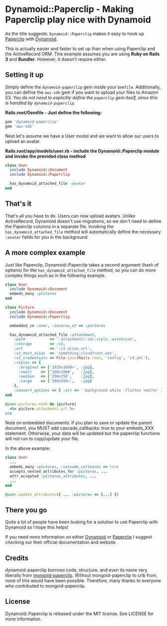 Dynamoid::Paperclip - Making Paperclip play nice with Dynamoid
================================================================

As the title suggests: `Dynamoid::Paperclip` makes it easy to hook up [Paperclip](https://github.com/thoughtbot/paperclip) with [Dynamoid](https://github.com/Veraticus/Dynamoid).

This is actually easier and faster to set up than when using Paperclip and the ActiveRecord ORM.
This example assumes you are using **Ruby on Rails 3** and **Bundler**. However, it doesn't require either.


Setting it up
-------------

Simply define the `dynamoid-paperclip` gem inside your `Gemfile`. Additionally, you can define the `aws-sdk` gem if you want to upload your files to Amazon S3. *You do not need to explicitly define the `paperclip` gem itself, since this is handled by `dynamoid-paperclip`.*

**Rails.root/Gemfile - Just define the following:**
```ruby
gem 'dynamoid-paperclip'
gem 'aws-sdk'
```

Next let's assume we have a User model and we want to allow our users to upload an avatar.

**Rails.root/app/models/user.rb - include the Dynamoid::Paperclip module and invoke the provided class method**
```ruby
class User
  include Dynamoid::Document
  include Dynamoid::Paperclip

  has_dynamoid_attached_file :avatar
end
```


That's it
--------

That's all you have to do. Users can now upload avatars. Unlike ActiveRecord, Dynamoid doesn't use migrations, so we don't need to define the Paperclip columns in a separate file. Invoking the `has_dynamoid_attached_file` method will automatically define the necessary `:avatar` fields for you in the background.


A more complex example
----------------------

Just like Paperclip, Dynamoid::Paperclip takes a second argument (hash of options) for the `has_dynamoid_attached_file` method, so you can do more complex things such as in the following example.

```ruby
class User
  include Dynamoid::Document
  embeds_many :pictures
end

class Picture
  include Dynamoid::Document
  include Dynamoid::Paperclip

  embedded_in :user, :inverse_of => :pictures

  has_dynamoid_attached_file :attachment,
    :path           => ':attachment/:id/:style.:extension',
    :storage        => :s3,
    :url            => ':s3_alias_url',
    :s3_host_alias  => 'something.cloudfront.net',
    :s3_credentials => File.join(Rails.root, 'config', 's3.yml'),
    :styles => {
      :original => ['1920x1680>', :jpg],
      :small    => ['100x100#',   :jpg],
      :medium   => ['250x250',    :jpg],
      :large    => ['500x500>',   :jpg]
    },
    :convert_options => { :all => '-background white -flatten +matte' }
end

@user.pictures.each do |picture|
  <%= picture.attachment.url %>
end
```

Note on embedded documents: if you plan to save or update the parent document, you MUST add cascade_callbacks: true to your
embeds_XXX statement.  Otherwise, your data will be updated but the paperclip functions will not run to copy/update your file.

In the above example:

```ruby
class User
  ...
  embeds_many :pictures, :cascade_callbacks => true
  accepts_nested_attributes_for :pictures, ...
  attr_accepted :pictures_attributes, ...
  ...
end

@user.update_attributes({ ... :pictures => [...] })
```


There you go
------------

Quite a lot of people have been looking for a solution to use Paperclip with Dynamoid so I hope this helps!

If you need more information on either [Dynamoid](https://github.com/Veraticus/Dynamoid) or [Paperclip](https://github.com/thoughtbot/paperclip) I suggest checking our their official documentation and website.


Credits
------------

dynamoid-paperclip borrows code, structure, and even its name very liberally from [mongoid-paperclip](https://github.com/meskyanichi/mongoid-paperclip). Without mongoid-paperclip to crib from, none of this would have been possible. Therefore, many thanks to everyone who contributed to mongoid-paperclip.


License
-------

Dynamoid::Paperclip is released under the MIT license. See LICENSE for more information.

